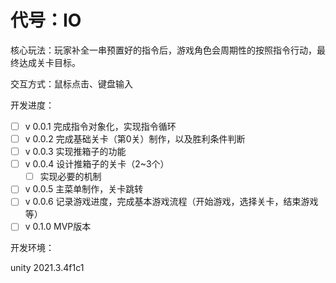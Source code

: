 # 代号：IO

核心玩法：玩家补全一串预置好的指令后，游戏角色会周期性的按照指令行动，最终达成关卡目标。

交互方式：鼠标点击、键盘输入

开发进度：

- [ ] v 0.0.1 完成指令对象化，实现指令循环
- [ ] v 0.0.2 完成基础关卡（第0关）制作，以及胜利条件判断
- [ ] v 0.0.3 实现推箱子的功能
- [ ] v 0.0.4 设计推箱子的关卡（2~3个）
  - [ ] 实现必要的机制
- [ ] v 0.0.5 主菜单制作，关卡跳转
- [ ] v 0.0.6 记录游戏进度，完成基本游戏流程（开始游戏，选择关卡，结束游戏等）
- [ ] v 0.1.0 MVP版本

开发环境：

unity 2021.3.4f1c1